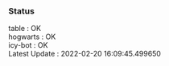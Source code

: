 ### Status


table : OK  
hogwarts : OK  
icy-bot : OK  
Latest Update : 2022-02-20 16:09:45.499650
